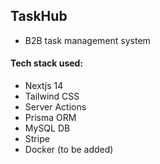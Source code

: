 ## TaskHub

- B2B task management system

#### Tech stack used:
- Nextjs 14
- Tailwind CSS
- Server Actions
- Prisma ORM
- MySQL DB
- Stripe 
- Docker (to be added)

